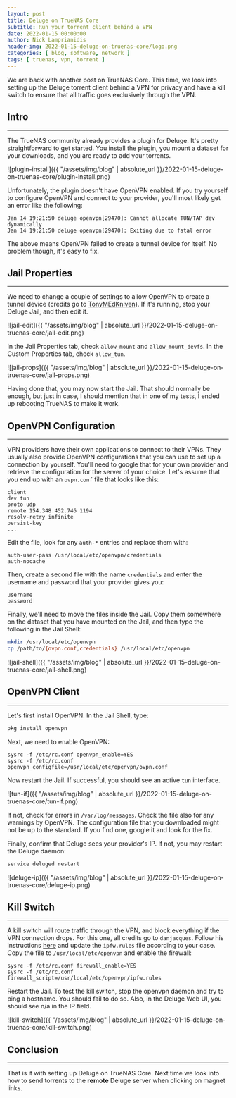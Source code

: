 ```yaml
---
layout: post
title: Deluge on TrueNAS Core
subtitle: Run your torrent client behind a VPN
date: 2022-01-15 00:00:00
author: Nick Lamprianidis
header-img: 2022-01-15-deluge-on-truenas-core/logo.png
categories: [ blog, software, network ]
tags: [ truenas, vpn, torrent ]
---
```


We are back with another post on TrueNAS Core. This time, we look into setting up the Deluge torrent client behind a VPN for privacy and have a kill switch to ensure that all traffic goes exclusively through the VPN.


## Intro
---

The TrueNAS community already provides a plugin for Deluge. It's pretty straightforward to get started. You install the plugin, you mount a dataset for your downloads, and you are ready to add your torrents.

![plugin-install]({{ "/assets/img/blog" | absolute_url }}/2022-01-15-deluge-on-truenas-core/plugin-install.png)

Unfortunately, the plugin doesn't have OpenVPN enabled. If you try yourself to configure OpenVPN and connect to your provider, you'll most likely get an error like the following:

```
Jan 14 19:21:50 deluge openvpn[29470]: Cannot allocate TUN/TAP dev dynamically
Jan 14 19:21:50 deluge openvpn[29470]: Exiting due to fatal error
```

The above means OpenVPN failed to create a tunnel device for itself. No problem though, it's easy to fix.


## Jail Properties
---

We need to change a couple of settings to allow OpenVPN to create a tunnel device (credits go to [TonyMEdKniven](https://www.truenas.com/community/threads/openvpn-tun-interface-issues-in-iocage.68953/page-3#post-584692)). If it's running, stop your Deluge Jail, and then edit it.

![jail-edit]({{ "/assets/img/blog" | absolute_url }}/2022-01-15-deluge-on-truenas-core/jail-edit.png)

In the Jail Properties tab, check `allow_mount` and `allow_mount_devfs`. In the Custom Properties tab, check `allow_tun`.

![jail-props]({{ "/assets/img/blog" | absolute_url }}/2022-01-15-deluge-on-truenas-core/jail-props.png)

Having done that, you may now start the Jail. That should normally be enough, but just in case, I should mention that in one of my tests, I ended up rebooting TrueNAS to make it work.


## OpenVPN Configuration
---

VPN providers have their own applications to connect to their VPNs. They usually also provide OpenVPN configurations that you can use to set up a connection by yourself. You'll need to google that for your own provider and retrieve the configuration for the server of your choice. Let's assume that you end up with an `ovpn.conf` file that looks like this:

```
client
dev tun
proto udp
remote 154.348.452.746 1194
resolv-retry infinite
persist-key
...
```

Edit the file, look for any `auth-*` entries and replace them with:

```
auth-user-pass /usr/local/etc/openvpn/credentials
auth-nocache
```

Then, create a second file with the name `credentials` and enter the username and password that your provider gives you:

```
username
password
```

Finally, we'll need to move the files inside the Jail. Copy them somewhere on the dataset that you have mounted on the Jail, and then type the following in the Jail Shell:

```bash
mkdir /usr/local/etc/openvpn
cp /path/to/{ovpn.conf,credentials} /usr/local/etc/openvpn
```

![jail-shell]({{ "/assets/img/blog" | absolute_url }}/2022-01-15-deluge-on-truenas-core/jail-shell.png)


## OpenVPN Client
---

Let's first install OpenVPN. In the Jail Shell, type:

```bash
pkg install openvpn
```

Next, we need to enable OpenVPN:

```
sysrc -f /etc/rc.conf openvpn_enable=YES
sysrc -f /etc/rc.conf openvpn_configfile=/usr/local/etc/openvpn/ovpn.conf
```

Now restart the Jail. If successful, you should see an active `tun` interface.

![tun-if]({{ "/assets/img/blog" | absolute_url }}/2022-01-15-deluge-on-truenas-core/tun-if.png)


If not, check for errors in `/var/log/messages`. Check the file also for any warnings by OpenVPN. The configuration file that you downloaded might not be up to the standard. If you find one, google it and look for the fix.

Finally, confirm that Deluge sees your provider's IP. If not, you may restart the Deluge daemon:

```bash
service deluged restart
```

![deluge-ip]({{ "/assets/img/blog" | absolute_url }}/2022-01-15-deluge-on-truenas-core/deluge-ip.png)


## Kill Switch
---

A kill switch will route traffic through the VPN, and block everything if the VPN connection drops. For this one, all credits go to `danjacques`. Follow his instructions [here](https://github.com/danjacques/freenasdocs/blob/master/guides/vpn-client-jail.md#kill-switch) and update the `ipfw.rules` file according to your case. Copy the file to `/usr/local/etc/openvpn` and enable the firewall:

```
sysrc -f /etc/rc.conf firewall_enable=YES
sysrc -f /etc/rc.conf firewall_script=/usr/local/etc/openvpn/ipfw.rules
```

Restart the Jail. To test the kill switch, stop the openvpn daemon and try to ping a hostname. You should fail to do so. Also, in the Deluge Web UI, you should see n/a in the IP field.

![kill-switch]({{ "/assets/img/blog" | absolute_url }}/2022-01-15-deluge-on-truenas-core/kill-switch.png)


## Conclusion
---

That is it with setting up Deluge on TrueNAS Core. Next time we look into how to send torrents to the **remote** Deluge server when clicking on magnet links.
